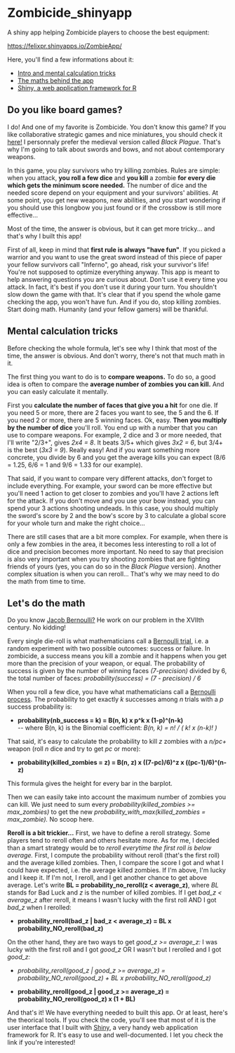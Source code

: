 # Zombicide_shinyapp
A shiny app helping Zombicide players to choose the best equipment:

https://felixpr.shinyapps.io/ZombieApp/

Here, you'll find a few informations about it:
 - [Intro and mental calculation tricks](https://github.com/FelixPr/Zombicide_shinyapp#do-you-like-board-games)
 - [The maths behind the app](https://github.com/FelixPr/Zombicide_shinyapp#lets-do-the-math)
 - [Shiny, a web application framework for R](https://shiny.rstudio.com/)

## Do you like board games?
I do! And one of my favorite is Zombicide. You don't know this game? If you like collaborative strategic games and nice miniatures, you should check it [here!](https://zombicide.com/en/ "zombicide.com") I personnaly prefer the medieval version called *Black Plague*. That's why I'm going to talk about swords and bows, and not about contemporary weapons. 

In this game, you play survivors who try killing zombies. Rules are simple: when you attack, **you roll a few dice** and **you kill** a zombie **for every die which gets the minimum score needed.** The number of dice and the needed score depend on your equipment and your survivors' abilities. At some point, you get new weapons, new abilities, and you start wondering if you should use this longbow you just found or if the crossbow is still more effective...

Most of the time, the answer is obvious, but it can get more tricky... and that's why I built this app!

First of all, keep in mind that **first rule is always __"have fun"__**. If you picked a warrior and you want to use the great sword instead of this piece of paper your fellow survivors call "Inferno", go ahead, risk your survivor's life! You're not supposed to optimize everything anyway. This app is meant to help answering questions you are curious about. Don't use it every time you attack.
In fact, it's best if you don't use it during your turn. You shouldn't slow down the game with that. It's clear that if you spend the whole game checking the app, you won't have fun. And if you do, stop killing zombies. Start doing math. Humanity (and your fellow gamers) will be thankful.

## Mental calculation tricks
Before checking the whole formula, let's see why I think that most of the time, the answer is obvious. And don't worry, there's not that much math in it.

The first thing you want to do is to **compare weapons.** To do so, a good idea is often to compare the **average number of zombies you can kill.** And you can easly calculate it mentally.

First you **calculate the number of faces that give you a hit** for one die. If you need 5 or more, there are 2 faces you want to see, the 5 and the 6. If you need 2 or more, there are 5 winning faces. Ok, easy. **Then you multiply by the number of dice** you'll roll. You end up with a number that you can use to compare weapons.
For example, 2 dice and 3 or more needed, that I'll write "2/3+", gives *2x4 = _8_*. It beats 3/5+ which gives *3x2 = _6_*, but 3/4+ is the best (*3x3 = 9*). Really easy!
And if you want something more concrete, you divide by 6 and you get the average kills you can expect (8/6 = 1.25, 6/6 = 1 and 9/6 = 1.33 for our example).

That said, if you want to compare very different attacks, don't forget to include everything. For example, your sword can be more effective but you'll need 1 action to get closer to zombies and you'll have 2 actions left for the attack. If you don't move and you use your bow instead, you can spend your 3 actions shooting undeads. In this case, you should multiply the sword's score by 2 and the bow's score by 3 to calculate a global score for your whole turn and make the right choice...

There are still cases that are a bit more complex. For example, when there is only a few zombies in the area, it becomes less interesting to roll a lot of dice and precision becomes more important. No need to say that precision is also very important when you try shooting zombies that are fighting  friends of yours (yes, you can do so in the *Black Plague* version). Another complex situation is when you can reroll... That's why we may need to do the math from time to time.

## Let's do the math
Do you know [Jacob Bernoulli?](https://en.wikipedia.org/wiki/Jacob_Bernoulli "Check on Wikipedia") He work on our problem in the XVIIth century. No kidding!

Every single die-roll is what mathematicians call a [Bernoulli trial](https://en.wikipedia.org/wiki/Bernoulli_trial "Check on Wikipedia"), i.e. a random experiment with two possible outcomes: success or failure. In zombicide, a success means you kill a zombie and it happens when you get more than the precision of your weapon, or equal. The probability of success is given by the number of winning faces *(7-precision)* divided by 6, the total number of faces: *probability(success) = (7 - precision) / 6*
   

When you roll a few dice, you have what mathematicians call a [Bernoulli process](https://en.wikipedia.org/wiki/Bernoulli_process "Check on Wikipedia"). The probability to get exactly *k* successes among *n* trials with a *p* success probability is:

-   **probability(nb_success = k) = B(n, k) x p^k x (1-p)^(n-k)**  
--   where B(n, k) is the Binomial coefficient: *B(n, k) = n! / ( k! x (n-k)! )* 
 
 That said, it's easy to calculate the probability to kill *z* zombies with a *n/pc+* weapon (roll *n* dice and try to get *pc* or more): 
-   **probability(killed_zombies = z) = B(n, z) x ((7-pc)/6)^z x ((pc-1)/6)^(n-z)** 
   
This formula gives the height for every bar in the barplot.

Then we can easily take into account the maximum number of zombies you can kill. We just need to sum every *probability(killed_zombies >= max_zombies)* to get the new *probability_with_max(killed_zombies = max_zombie).* No scoop here.

**Reroll is a bit trickier...** First, we have to define a reroll strategy. Some players tend to reroll often and others hesitate more. As for me, I decided than a smart strategy would be to *reroll everytime the first roll is below average.* First, I compute the probability without reroll (that's the first roll) and the average killed zombies. Then, I compare the score I got and what I could have expected, i.e. the average killed zombies. If I'm above, I'm lucky and I keep it. If I'm not, I reroll, and I get another chance to get above average.
Let's write **BL = probability_no_reroll(z < average_z)**, where *BL* stands for Bad Luck and *z* is the number of killed zombies. If I get *bad_z < average_z* after reroll, it means I wasn't lucky with the first roll AND I got *bad_z* when I rerolled: 

 -  **probability_reroll(bad_z | bad_z < average_z) = BL x probability_NO_reroll(bad_z)**
   

On the other hand, they are two ways to get *good_z >= average_z:* I was lucky with the first roll and I got *good_z* OR I wasn't but I rerolled and I got *good_z:*

-   *probability_reroll(good_z | good_z >= average_z) = probability_NO_reroll(good_z) + BL x probability_NO_reroll(good_z)*
   
-   **probability_reroll(good_z | good_z >= average_z) = probability_NO_reroll(good_z) x (1 + BL)**
   

And that's it! We have everything needed to built this app. Or at least, here's the theorical tools. If you check the code, you'll see that most of it is the user interface that I built with [Shiny](https://shiny.rstudio.com/), a very handy web application framework for R. It's easy to use and well-documented. I let you check the link if you're interested! 
